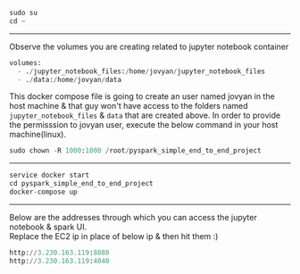 ```python
sudo su
cd ~
```
----------------------------------------------------
Observe the volumes you are creating related to jupyter notebook container
```python
volumes:
  - ./jupyter_notebook_files:/home/jovyan/jupyter_notebook_files
  - ./data:/home/jovyan/data
```

This docker compose file is going to create an user named jovyan in the host machine & that guy won't have access to the folders named `jupyter_notebook_files` 
& `data` that are created above.
In order to provide the permisssion to jovyan user, execute the below command in your host machine(linux).
```python
sudo chown -R 1000:1000 /root/pyspark_simple_end_to_end_project
```
----------------------------------------------------
```python
service docker start
cd pyspark_simple_end_to_end_project
docker-compose up
```

----------------------------------------------------
Below are the addresses through which you can access the jupyter notebook & spark UI.</br>
Replace the EC2 ip in place of below ip & then hit them :)
```python
http://3.230.163.119:8888
http://3.230.163.119:4040
```
